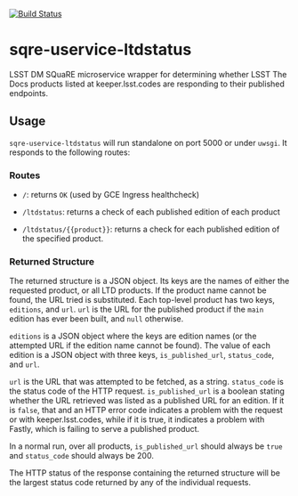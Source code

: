 [![Build Status](https://travis-ci.org/lsst-sqre/uservice-ltdstatus.svg?branch=master)](https://travis-ci.org/lsst-sqre/uservice-ltdstatus)

# sqre-uservice-ltdstatus

LSST DM SQuaRE microservice wrapper for determining whether LSST The
Docs products listed at keeper.lsst.codes are responding to their
published endpoints.

## Usage

`sqre-uservice-ltdstatus` will run standalone on port 5000 or under
`uwsgi`.  It responds to the following routes:

### Routes

* `/`: returns `OK` (used by GCE Ingress healthcheck)

* `/ltdstatus`: returns a check of each published edition of each product

* `/ltdstatus/{{product}}`: returns a check for each published edition of
the specified product.

### Returned Structure

The returned structure is a JSON object.  Its keys are the names of
either the requested product, or all LTD products.  If the product name
cannot be found, the URL tried is substituted.  Each top-level product
has two keys, `editions`, and `url`.  `url` is the URL for the published
product if the `main` edition has ever been built, and `null` otherwise.

`editions` is a JSON object where the keys are edition names (or the
attempted URL if the edition name cannot be found).  The value of each
edition is a JSON object with three keys, `is_published_url`,
`status_code`, and `url`.

`url` is the URL that was attempted to be fetched, as a string.
`status_code` is the status code of the HTTP request.
`is_published_url` is a boolean stating whether the URL retrieved was
listed as a published URL for an edition.  If it is `false`, that and an
HTTP error code indicates a problem with the request or with
keeper.lsst.codes, while if it is true, it indicates a problem with
Fastly, which is failing to serve a published product.

In a normal run, over all products, `is_published_url` should always be
`true` and `status_code` should always be 200.

The HTTP status of the response containing the returned structure will
be the largest status code returned by any of the individual requests.
